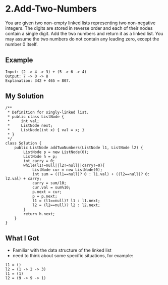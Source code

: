 # 2.Add-Two-Numbers
You are given two non-empty linked lists representing two non-negative integers. The digits are stored in reverse order and each of their nodes contain a single digit. Add the two numbers and return it as a linked list.
You may assume the two numbers do not contain any leading zero, except the number 0 itself.
## Example
```
Input: (2 -> 4 -> 3) + (5 -> 6 -> 4)
Output: 7 -> 0 -> 8
Explanation: 342 + 465 = 807.
```
## My Solution
```
/**
 * Definition for singly-linked list.
 * public class ListNode {
 *     int val;
 *     ListNode next;
 *     ListNode(int x) { val = x; }
 * }
 */
class Solution {
    public ListNode addTwoNumbers(ListNode l1, ListNode l2) {
        ListNode p = new ListNode(0);
        ListNode h = p;
        int carry = 0;
        while(l1!=null||l2!=null||carry!=0){
            ListNode cur = new ListNode(0);
            int sum = ((l1==null)? 0 : l1.val) + ((l2==null)? 0: l2.val) + carry;
            carry = sum/10;
            cur.val = sum%10;
            p.next = cur;
            p = p.next;
            l1 = (l1==null)? l1 : l1.next;
            l2 = (l2==null)? l2 : l2.next;
        }
        return h.next;
    }
}
```
## What I Got
- Familiar with the data structure of the linked list
- need to think about some specific situations, for example: 
```
l1 = ()
l2 = (1 -> 2 -> 3)
l1 = (1)
l2 = (9 -> 9 -> 1)
```
